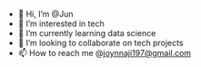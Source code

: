 - 👋 Hi, I’m @Jun
- 👀 I’m interested in tech
- 🌱 I’m currently learning data science 
- 💞️ I’m looking to collaborate on tech projects 
- 📫 How to reach me @joynnaji197@gmail.com

<!---
Junsepark/Junsepark is a ✨ special ✨ repository because its `README.md` (this file) appears on your GitHub profile.
You can click the Preview link to take a look at your changes.
--->
